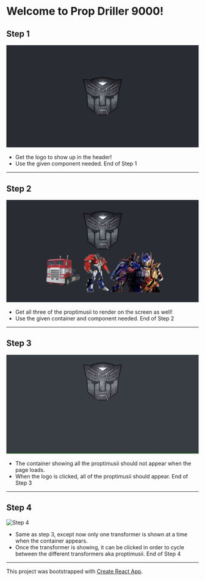 # Welcome to Prop Driller 9000!

## Step 1
![Step 1](/src/assets/Step_1.png)
* Get the logo to show up in the header!
* Use the given component needed.
End of Step 1
---

## Step 2
![Step 2](/src/assets/Step_2.png)
* Get all three of the proptimusii to render on the screen as well!
* Use the given container and component needed.
End of Step 2
---

## Step 3
![Step 3](/src/assets/Step_3_gif.gif)
* The container showing all the proptimusii should not appear when the page loads.
* When the logo is clicked, all of the proptimusii should appear.
End of Step 3
---

## Step 4
![Step 4](/src/assets/Step_4_gif.gif)
* Same as step 3, except now only one transformer is shown at a time when the container appears.
* Once the transformer is showing, it can be clicked in order to cycle between the different transformers aka proptimusii.
End of Step 4
---

This project was bootstrapped with [Create React App](https://github.com/facebook/create-react-app).
